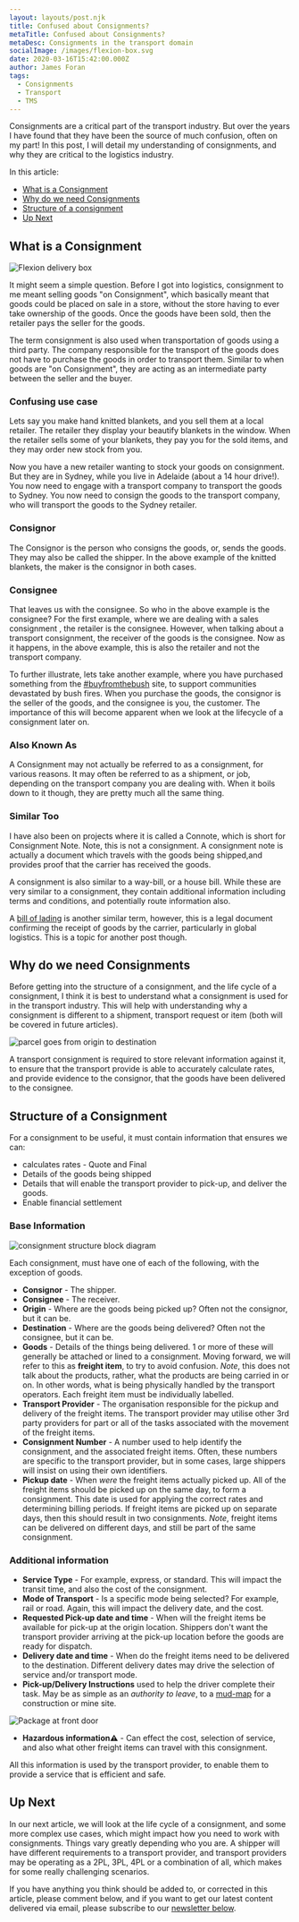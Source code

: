 ```yaml
---
layout: layouts/post.njk
title: Confused about Consignments?
metaTitle: Confused about Consignments?
metaDesc: Consignments in the transport domain
socialImage: /images/flexion-box.svg
date: 2020-03-16T15:42:00.000Z
author: James Foran
tags:
  - Consignments
  - Transport
  - TMS
---
```

Consignments are a critical part of the transport industry. But over the years I have found that they have been the source of much confusion, often on my part! In this post, I will detail my understanding of consignments, and why they are critical to the logistics industry. 

In this article:

* [What is a Consignment](#heading-what-is-a-consignment)
* [Why do we need Consignments](#heading-why-do-we-need-consignments)
* [Structure of a consignment](#heading-structure-of-a-consignment)
* [Up Next](#heading-up-next)

## What is a Consignment

<img class="width-third pad-top-800" src="/images/flexion-box.svg" alt="Flexion delivery box" loading="lazy">

It might seem a simple question. Before I got into logistics, consignment to me meant selling goods "on Consignment", which basically meant that goods could be placed on sale in a store, without the store having to ever take ownership of the goods. Once the goods have been sold, then the retailer pays the seller for the goods. 

The term consignment is also used when transportation of goods using a third party. The company responsible for the transport of the goods does not have to purchase the goods in order to transport them. Similar to when goods are "on Consignment", they are acting as an intermediate party between the seller and the buyer.

### Confusing use case
Lets say you make hand knitted blankets, and you sell them at a local retailer. The retailer they display your beautify blankets in the window. When the retailer sells some of your blankets, they pay you for the sold items, and they may order new stock from you. 

Now you have a new retailer wanting to stock your goods on consignment. But they are in Sydney, while you live in Adelaide (about a 14 hour drive!). You now need to engage with a transport company to transport the goods to Sydney. You now need to consign the goods to the transport company, who will transport the goods to the Sydney retailer.

### Consignor

The Consignor is the person who consigns the goods, or, sends the goods. They may also be called the shipper. In the above example of the knitted blankets, the maker is the consignor in both cases. 

### Consignee

That leaves us with the consignee. So who in the above example is the consignee? For the first example, where we are dealing with a sales consignment , the retailer is the consignee. However, when talking about a transport consignment, the receiver of the goods is the consignee. Now as it happens, in the above example, this is also the retailer and not the transport company. 

To further illustrate, lets take another example, where you have purchased something from the [\#buyfromthebush](https://www.buyfromthebush.com.au/artandcollectables) site, to support communities devastated by bush fires. When you purchase the goods, the consignor is the seller of the goods, and the consignee is you, the customer. The importance of this will become apparent when we look at the lifecycle of a consignment later on.

### Also Known As

A Consignment may not actually be referred to as a consignment, for various reasons. It may often be referred to as a shipment, or job, depending on the transport company you are dealing with. When it boils down to it though, they are pretty much all the same thing.

### Similar Too

I have also been on projects where it is called a Connote, which is short for Consignment Note. Note, this is not a consignment. A consignment note is actually a document which travels with the goods being shipped,and provides proof that the carrier has received the goods.

A consignment is also similar to a way-bill, or a house bill. While these are very similar to a consignment, they contain additional information including terms and conditions, and potentially route information also.

A [bill of lading](https://en.wikipedia.org/wiki/Bill_of_lading) is another similar term, however, this is a legal document confirming the receipt of goods by the carrier, particularly in global logistics. This is a topic for another post though.

## Why do we need Consignments

Before getting into the structure of a consignment, and the life cycle of a consignment, I think it is best to understand what a consignment is used for in the transport industry. This will help with understanding why a consignment is different to a shipment, transport request or item (both will be covered in future articles).

![parcel goes from origin to destination](/images/origin-dest.svg)

A transport consignment is required to store relevant information against it, to ensure that the transport provide is able to accurately calculate rates, and provide evidence to the consignor, that the goods have been delivered to the consignee. 

## Structure of a Consignment

For a consignment to be useful, it must contain information that ensures we can:

* calculates rates - Quote and Final
* Details of the goods being shipped
* Details that will enable the transport provider to pick-up, and deliver the goods.
* Enable financial settlement

### Base Information
  ![consignment structure block diagram](/images/consigment-structure.svg)


Each consignment, must have one of each of the following, with the exception of goods.

* **Consignor** - The shipper.
* **Consignee** - The receiver.
* **Origin** - Where are the goods being picked up? Often not the consignor, but it can be.
* **Destination** - Where are the goods being delivered? Often not the consignee, but it can be. 
* **Goods** - Details of the things being delivered. 1 or more of these will generally be attached or lined to a consignment. Moving forward, we will refer to this as **freight item**, to try to avoid confusion. *Note*, this does not talk about the products, rather, what the products are being carried in or on. In other words, what is being physically handled by the transport operators. Each freight item must be individually labelled.
* **Transport Provider** - The organisation responsible for the pickup and delivery of the freight items.  The transport provider may utilise other 3rd party providers for part or all of the tasks associated with the movement of the freight items. 
* **Consignment Number** - A number used to help identify the consignment, and the associated freight items. Often, these numbers are specific to the transport provider, but in some cases, large shippers will insist on using their own identifiers.
* **Pickup date** - When *were* the freight items actually picked up. All of the freight items should be picked up on the same day, to form a consignment. This date is used for applying the correct rates and determining billing periods. If freight items are picked up on separate days, then this should result in two consignments.
   *Note*, freight items can be delivered on different days, and still be part of the same consignment.

### Additional information

* **Service Type** - For example,  express, or standard. This will impact the transit time, and also the cost of the consignment.
* **Mode of Transport** - Is a specific mode being selected? For example, rail or road. Again, this will impact the delivery date, and the cost.
* **Requested Pick-up date and time** - When will the freight items be available for pick-up at the origin location. Shippers don't want the transport provider arriving at the pick-up location before the goods are ready for dispatch.  
* **Delivery date and time** - When do the freight items need to be delivered to the destination. Different delivery dates may drive the selection of service and/or transport mode.
* **Pick-up/Delivery Instructions** used to help the driver complete their task. May be as simple as an *authority to leave*, to a [mud-map](https://en.wiktionary.org/wiki/mud_map "A rough drawing") for a construction or mine site. 

<img class="width-half right" src="/images/package-front-door.svg" alt="Package at front door" loading="lazy">

* **Hazardous information⚠** - Can effect the cost, selection of service, and also what other freight items can travel with this consignment. 

All this information is used by the transport provider, to enable them to provide a service that is efficient and safe.

## Up Next

In our next article, we will look at the life cycle of a consignment, and some more complex use cases, which might impact how you need to work with consignments. Things vary greatly depending who you are. A shipper will have different requirements to a transport provider, and transport providers may be operating as a 2PL, 3PL, 4PL or a combination of all, which makes for some really challenging scenarios.

If you have anything you think should be added to, or corrected in this article, please comment below, and if you want to get our latest content delivered via email, please subscribe to our [newsletter below](./#subscribe).